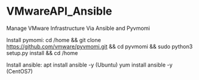 # VMwareAPI_Ansible
Manage VMware Infrastructure Via Ansible and Pyvmomi

Install pymomi:
cd /home &&
git clone https://github.com/vmware/pyvmomi.git
&& cd pyvmomi && sudo python3 setup.py install && cd /home

Install ansible:
apt install ansible -y (Ubuntu)
yum install ansible -y (CentOS7)

